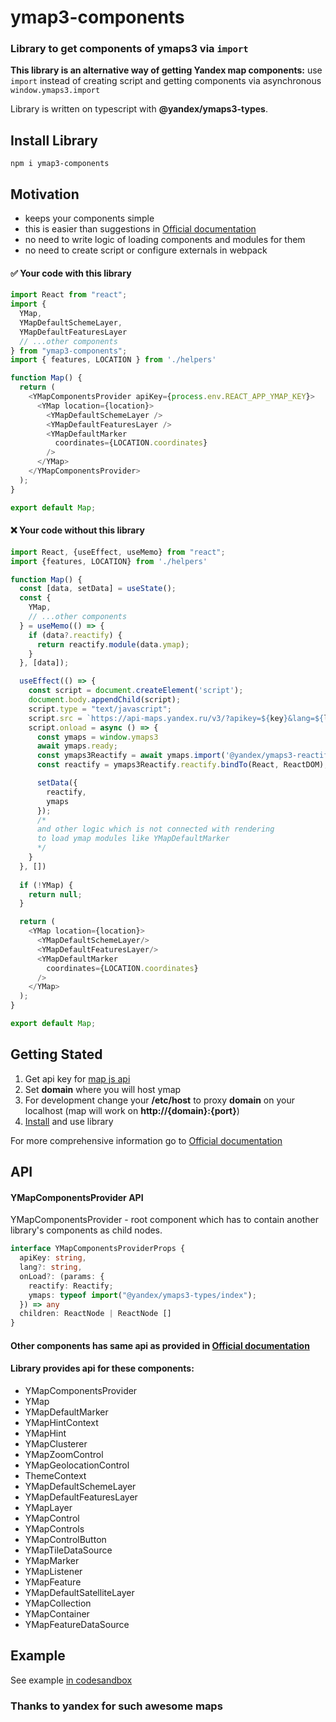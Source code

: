 # ymap3-components

### Library to get components of ymaps3 via <code>import</code>
**This library is an alternative way of getting
Yandex map components:** use <code>import</code>
instead of creating script and getting components 
via asynchronous <code>window.ymaps3.import</code>

Library is written on typescript with <b>@yandex/ymaps3-types</b>.
## Install Library

```
npm i ymap3-components
```

## Motivation

- keeps your components simple
- this is easier than suggestions in [Official documentation](https://yandex.ru/dev/jsapi30/doc/ru/)
- no need to write logic of loading components and modules for them
- no need to create script or configure externals in webpack

####  ✅ Your code with this library
```javascript jsx
import React from "react";
import {
  YMap,
  YMapDefaultSchemeLayer,
  YMapDefaultFeaturesLayer
  // ...other components
} from "ymap3-components";
import { features, LOCATION } from './helpers'

function Map() {
  return (
    <YMapComponentsProvider apiKey={process.env.REACT_APP_YMAP_KEY}>
      <YMap location={location}>
        <YMapDefaultSchemeLayer />
        <YMapDefaultFeaturesLayer />
        <YMapDefaultMarker
          coordinates={LOCATION.coordinates}
        />
      </YMap>
    </YMapComponentsProvider>
  );
}

export default Map;
```

####  ❌ Your code without this library

```javascript jsx
import React, {useEffect, useMemo} from "react";
import {features, LOCATION} from './helpers'

function Map() {
  const [data, setData] = useState(); 
  const {
    YMap,
    // ...other components
  } = useMemo(() => {
    if (data?.reactify) {
      return reactify.module(data.ymap);
    }
  }, [data]);

  useEffect(() => {
    const script = document.createElement('script');
    document.body.appendChild(script);
    script.type = "text/javascript";
    script.src = `https://api-maps.yandex.ru/v3/?apikey=${key}&lang=${lang}`;
    script.onload = async () => {
      const ymaps = window.ymaps3
      await ymaps.ready;
      const ymaps3Reactify = await ymaps.import('@yandex/ymaps3-reactify');
      const reactify = ymaps3Reactify.reactify.bindTo(React, ReactDOM);

      setData({
        reactify,
        ymaps
      });
      /*
      and other logic which is not connected with rendering
      to load ymap modules like YMapDefaultMarker
      */
    }
  }, [])
  
  if (!YMap) {
    return null;
  }

  return (
    <YMap location={location}>
      <YMapDefaultSchemeLayer/>
      <YMapDefaultFeaturesLayer/>
      <YMapDefaultMarker
        coordinates={LOCATION.coordinates}
      />
    </YMap>
  );
}

export default Map;
```

## Getting Stated

1) Get api key for [map js api](https://developer.tech.yandex.ru/services/3)
2) Set <b>domain</b> where you will host ymap
3) For development change your <b>/etc/host</b>
to proxy <b>domain</b> on your localhost 
(map will work on <b>http://{domain}:{port}</b>)
4) [Install](#install-library) and use library

For more comprehensive information go to [Official documentation](https://yandex.ru/dev/jsapi30/doc/ru/)

## API 

#### YMapComponentsProvider API
YMapComponentsProvider - root component which has to contain
another library's components as child nodes.
```typescript
interface YMapComponentsProviderProps {
  apiKey: string,
  lang?: string,
  onLoad?: (params: {
    reactify: Reactify;
    ymaps: typeof import("@yandex/ymaps3-types/index");
  }) => any
  children: ReactNode | ReactNode []
}
```

#### Other components has same api as provided in [Official documentation](https://yandex.ru/dev/jsapi30/doc/ru/)
#### Library provides api for these components: 

- YMapComponentsProvider
- YMap
- YMapDefaultMarker
- YMapHintContext
- YMapHint
- YMapClusterer
- YMapZoomControl
- YMapGeolocationControl
- ThemeContext
- YMapDefaultSchemeLayer
- YMapDefaultFeaturesLayer
- YMapLayer
- YMapControl
- YMapControls
- YMapControlButton
- YMapTileDataSource
- YMapMarker
- YMapListener
- YMapFeature
- YMapDefaultSatelliteLayer
- YMapCollection
- YMapContainer
- YMapFeatureDataSource

## Example
See example [in codesandbox](https://codesandbox.io/p/sandbox/ymap3-components-xk3d74)

### Thanks to yandex for such awesome maps